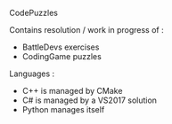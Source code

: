 CodePuzzles

Contains resolution / work in progress of :
* BattleDevs exercises
* CodingGame puzzles

Languages :
* C++ is managed by CMake
* C# is managed by a VS2017 solution
* Python manages itself
